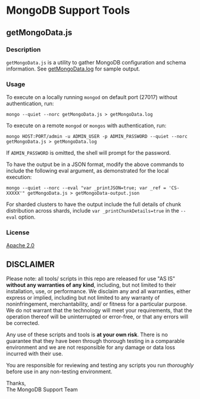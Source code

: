 MongoDB Support Tools
=====================

getMongoData.js
---------------

### Description

`getMongoData.js` is a utility to gather MongoDB configuration and schema information.
See [getMongoData.log](sample/getMongoData.log) for sample output.


### Usage

To execute on a locally running `mongod` on default port (27017) without authentication, run:

    mongo --quiet --norc getMongoData.js > getMongoData.log

To execute on a remote `mongod` or `mongos` with authentication, run:

    mongo HOST:PORT/admin -u ADMIN_USER -p ADMIN_PASSWORD --quiet --norc getMongoData.js > getMongoData.log

If `ADMIN_PASSWORD` is omitted, the shell will prompt for the password.

To have the output be in a JSON format, modify the above commands to include the following eval argument,
as demonstrated for the local execution:

    mongo --quiet --norc --eval "var _printJSON=true; var _ref = 'CS-XXXXX'" getMongoData.js > getMongoData-output.json

For sharded clusters to have the output include the full details of chunk distribution across shards, include `var _printChunkDetails=true` in the `--eval` option.

### License

[Apache 2.0](http://www.apache.org/licenses/LICENSE-2.0)


DISCLAIMER
----------
Please note: all tools/ scripts in this repo are released for use "AS IS" **without any warranties of any kind**,
including, but not limited to their installation, use, or performance.  We disclaim any and all warranties, either
express or implied, including but not limited to any warranty of noninfringement, merchantability, and/ or fitness
for a particular purpose.  We do not warrant that the technology will meet your requirements, that the operation
thereof will be uninterrupted or error-free, or that any errors will be corrected.

Any use of these scripts and tools is **at your own risk**.  There is no guarantee that they have been through
thorough testing in a comparable environment and we are not responsible for any damage or data loss incurred with
their use.

You are responsible for reviewing and testing any scripts you run *thoroughly* before use in any non-testing
environment.

Thanks,  
The MongoDB Support Team
